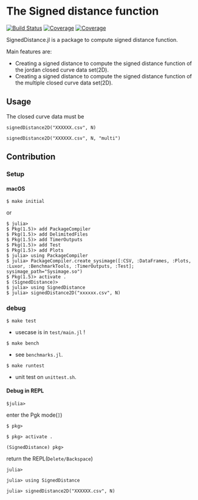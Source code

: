 # The Signed distance function

[![Build Status](https://travis-ci.com/jabelic/SignedDistance.jl.svg?branch=main)](https://travis-ci.com/jabelic/SignedDistance.jl)
[![Coverage](https://codecov.io/gh/jabelic/SignedDistance.jl/branch/main/graph/badge.svg)](https://codecov.io/gh/jabelic/SignedDistance.jl)
[![Coverage](https://coveralls.io/repos/github/jabelic/SignedDistance.jl/badge.svg?branch=main)](https://coveralls.io/github/jabelic/SignedDistance.jl?branch=main)

<!-- TODO: set Package Name : SignedDistance.jl-->

SignedDistance.jl is a package to compute signed distance function.

Main features are:

- Creating a signed distance to compute the signed distance function of the jordan closed curve data set(2D).
- Creating a signed distance to compute the signed distance function of the multiple closed curve data set(2D).

<!-- レベルセット法のためのレベルセット関数を計算する際に初期値として必要な付合付き距離関数を閉曲線データから提供する。 -->

## Usage

The closed curve data must be

`signedDistance2D("XXXXXX.csv", N)`

`signedDistance2D("XXXXXX.csv", N, "multi")`

## Contribution

### Setup

#### macOS

`$ make initial`

or

`$ julia>`  
`$ Pkg(1.5)> add PackageCompiler`  
`$ Pkg(1.5)> add DelimitedFiles`  
`$ Pkg(1.5)> add TimerOutputs`  
`$ Pkg(1.5)> add Test`  
`$ Pkg(1.5)> add Plots`  
`$ julia> using PackageCompiler`  
`$ julia> PackageCompiler.create_sysimage([:CSV, :DataFrames, :Plots, :Luxor, :BenchmarkTools, :TimerOutputs, :Test]; sysimage_path="Sysimage.so")`  
`$ Pkg(1.5)> activate .`  
`$ (SignedDistance)>`  
`$ julia> using SignedDistance`  
`$ julia> signedDistance2D("xxxxxx.csv", N)`  


### debug

`$ make test`
  - usecase is in `test/main.jl` !

`$ make bench`
- see `benchmarks.jl`.

`$ make runtest`
- unit test on `unittest.sh`.

#### Debug in REPL

`$julia>`

enter the Pgk mode(`]`)

`$ pkg>`

`$ pkg> activate .`

`(SignedDistance) pkg>`

return the REPL(`Delete/Backspace`)

`julia> `

`julia> using SignedDistance`

`julia> signedDistance2D("XXXXXX.csv", N)`

<!-- Plots sample data: 

`julia> using CSV, DataFrames, Plots, DelimitedFiles, Luxor, BenchmarkTools`

`julia> gamma = readdlm("data.csv", ',', Float64)`

`julia> plot(gamma[:, 1], gamma[:, 2], st=:scatter, title="infty_shape", markersize=2, grid=false)` 

`julia>  savefig("interface.png") -->
